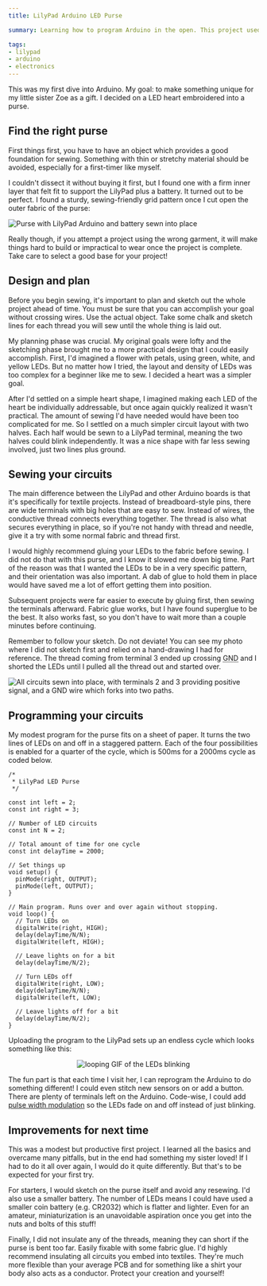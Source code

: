```yaml
---
title: LilyPad Arduino LED Purse

summary: Learning how to program Arduino in the open. This project used the LilyPad Arduino to decorate a purse with LEDs.

tags:
- lilypad
- arduino
- electronics
---
```


This was my first dive into Arduino. My goal: to make something unique for my little sister Zoe as a gift. I decided on a LED heart embroidered into a purse.

## Find the right purse

First things first, you have to have an object which provides a good foundation for sewing. Something with thin or stretchy material should be avoided, especially for a first-timer like myself.

I couldn't dissect it without buying it first, but I found one with a firm inner layer that felt fit to support the LilyPad plus a battery. It turned out to be perfect. I found a sturdy, sewing-friendly grid pattern once I cut open the outer fabric of the purse:

<img src="{{ site.img-host }}/img/blog/lilypad-arduino-purse-1.jpg" alt="Purse with LilyPad Arduino and battery sewn into place">

Really though, if you attempt a project using the wrong garment, it will make things hard to build or impractical to wear once the project is complete. Take care to select a good base for your project!

## Design and plan

Before you begin sewing, it's important to plan and sketch out the whole project ahead of time. You must be sure that you can accomplish your goal without crossing wires. Use the actual object. Take some chalk and sketch lines for each thread you will sew until the whole thing is laid out.

My planning phase was crucial. My original goals were lofty and the sketching phase brought me to a more practical design that I could easily accomplish. First, I'd imagined a flower with petals, using green, white, and yellow LEDs. But no matter how I tried, the layout and density of LEDs was too complex for a beginner like me to sew. I decided a heart was a simpler goal.

After I'd settled on a simple heart shape, I imagined making each LED of the heart be individually addressable, but once again quickly realized it wasn't practical. The amount of sewing I'd have needed would have been too complicated for me. So I settled on a much simpler circuit layout with two halves. Each half would be sewn to a LilyPad terminal, meaning the two halves could blink independently. It was a nice shape with far less sewing involved, just two lines plus ground.

## Sewing your circuits

The main difference between the LilyPad and other Arduino boards is that it's specifically for textile projects. Instead of breadboard-style pins, there are wide terminals with big holes that are easy to sew. Instead of wires, the conductive thread connects everything together. The thread is also what secures everything in place, so if you're not handy with thread and needle, give it a try with some normal fabric and thread first.

I would highly recommend gluing your LEDs to the fabric before sewing. I did not do that with this purse, and I know it slowed me down big time. Part of the reason was that I wanted the LEDs to be in a very specific pattern, and their orientation was also important. A dab of glue to hold them in place would have saved me a lot of effort getting them into position.

Subsequent projects were far easier to execute by gluing first, then sewing the terminals afterward. Fabric glue works, but I have found superglue to be the best. It also works fast, so you don't have to wait more than a couple minutes before continuing.

Remember to follow your sketch. Do not deviate! You can see my photo where I did not sketch first and relied on a hand-drawing I had for reference. The thread coming from terminal 3 ended up crossing <abbr title="ground">GND</abbr> and I shorted the LEDs until I pulled all the thread out and started over.

<img src="{{ site.img-host }}/img/blog/lilypad-arduino-purse-2.jpg" alt="All circuits sewn into place, with terminals 2 and 3 providing positive signal, and a GND wire which forks into two paths.">

## Programming your circuits

My modest program for the purse fits on a sheet of paper. It turns the two lines of LEDs on and off in a staggered pattern. Each of the four possibilities is enabled for a quarter of the cycle, which is 500ms for a 2000ms cycle as coded below.

```clike
/*
 * LilyPad LED Purse
 */

const int left = 2;
const int right = 3;

// Number of LED circuits
const int N = 2;

// Total amount of time for one cycle
const int delayTime = 2000;

// Set things up
void setup() {
  pinMode(right, OUTPUT);
  pinMode(left, OUTPUT);
}

// Main program. Runs over and over again without stopping.
void loop() {
  // Turn LEDs on
  digitalWrite(right, HIGH);
  delay(delayTime/N/N);
  digitalWrite(left, HIGH);
  
  // Leave lights on for a bit
  delay(delayTime/N/2);

  // Turn LEDs off
  digitalWrite(right, LOW);
  delay(delayTime/N/N);
  digitalWrite(left, LOW);

  // Leave lights off for a bit
  delay(delayTime/N/2);
}

```

Uploading the program to the LilyPad sets up an endless cycle which looks something like this:

<center><img src="{{ site.img-host }}/img/blog/lilypad-arduino-led-purse.gif" alt="looping GIF of the LEDs blinking"></center>

The fun part is that each time I visit her, I can reprogram the Arduino to do something different! I could even stitch new sensors on or add a button. There are plenty of terminals left on the Arduino. Code-wise, I could add [pulse width modulation](/blog/lilypad-arduino-light-sensor-pulse-width-modulation//#blinking-vs-fading-leds) so the LEDs fade on and off instead of just blinking.

## Improvements for next time

This was a modest but productive first project. I learned all the basics and overcame many pitfalls, but in the end had something my sister loved! If I had to do it all over again, I would do it quite differently. But that's to be expected for your first try.

For starters, I would sketch on the purse itself and avoid any resewing. I'd also use a smaller battery. The number of LEDs means I could have used a smaller coin battery (e.g. CR2032) which is flatter and lighter. Even for an amateur, miniaturization is an unavoidable aspiration once you get into the nuts and bolts of this stuff!

Finally, I did not insulate any of the threads, meaning they can short if the purse is bent too far. Easily fixable with some fabric glue. I'd highly recommend insulating all circuits you embed into textiles. They're much more flexible than your average PCB and for something like a shirt your body also acts as a conductor. Protect your creation and yourself!
